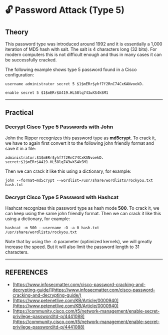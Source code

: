 # 🔓 Password Attack (Type 5)

## Theory

This password type was introduced around 1992 and it is essentially a 1,000 iteration of MD5 hash with salt. The salt is 4 characters long (32 bits). For modern computers this is not difficult enough and thus in many cases it can be successfully cracked.

The following example shows type 5 password found in a Cisco configuration:

```
username administrator secret 5 $1$mERr$yhf7f2RnC74CxKANvoekD.

enable secret 5 $1$mERr$A419.HL58lq743wXS4kSM1
```



***

## Practical

### Decrypt Cisco Type 5 Passwords with John

John the Ripper recognizes this password type as **md5crypt**. To crack it, we have to again first convert it to the following john friendly format and save it in a file:

```
administrator:$1$mERr$yhf7f2RnC74CxKANvoekD.
secret:$1$mERr$A419.HL58lq743wXS4kSM1
```

Then we can crack it like this using a dictionary, for example:

```
john --format=md5crypt --wordlist=/usr/share/wordlists/rockyou.txt hash.txt
```



### Decrypt Cisco Type 5 Password with Hashcat

Hashcat recognizes this password type as hash mode **500**. To crack it, we can keep using the same john friendly format. Then we can crack it like this using a dictionary, for example:

```
hashcat -m 500 --username -O -a 0 hash.txt /usr/share/wordlists/rockyou.txt
```

Note that by using the `-O` parameter (optimized kernels), we will greatly increase the speed. But it will also limit the password length to 31 characters.



***

## REFERENCES

* [https://www.infosecmatter.com/cisco-password-cracking-and-decrypting-guide/](https://www.infosecmatter.com/cisco-password-cracking-and-decrypting-guide/)
* [https://www.petenetlive.com/KB/Article/0000940](https://www.petenetlive.com/KB/Article/0000940)
* [https://community.cisco.com/t5/network-management/enable-secret-privilege-password/td-p/4441088](https://community.cisco.com/t5/network-management/enable-secret-privilege-password/td-p/4441088)
